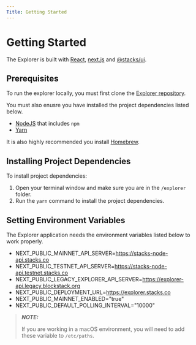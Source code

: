 ```yaml
---
Title: Getting Started
---
```


# Getting Started

The Explorer is built with [React](https://reactjs.org/), [next.js](https://github.com/vercel/next.js) and [@stacks/ui](https://github.com/hirosystems/ui).

## Prerequisites

To run the explorer locally, you must first clone the [Explorer repository](https://github.com/hirosystems/explorer).

You must also enusre you have installed the project dependencies listed below.

- [NodeJS](https://nodejs.dev/en/) that includes `npm`
- [Yarn](https://yarnpkg.com/)

It is also highly recommended you install [Homebrew](https://brew.sh/).

## Installing Project Dependencies

To install project dependencies:

1. Open your terminal window and make sure you are in the `/explorer` folder.
2. Run the `yarn` command to install the project dependencies.

## Setting Environment Variables

The Explorer application needs the environment variables listed below to work properly. 

- NEXT_PUBLIC_MAINNET_API_SERVER=https://stacks-node-api.stacks.co
- NEXT_PUBLIC_TESTNET_API_SERVER=https://stacks-node-api.testnet.stacks.co
- NEXT_PUBLIC_LEGACY_EXPLORER_API_SERVER=https://explorer-api.legacy.blockstack.org
- NEXT_PUBLIC_DEPLOYMENT_URL=https://explorer.stacks.co
- NEXT_PUBLIC_MAINNET_ENABLED="true"
- NEXT_PUBLIC_DEFAULT_POLLING_INTERVAL="10000"

> **_NOTE:_**
>
> If you are working in a macOS environment, you will need to add these variable to `/etc/paths`.
